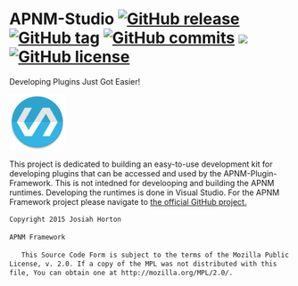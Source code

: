 # APNM-Studio [![GitHub release](https://img.shields.io/github/release/qubyte/rubidium.svg?style=flat-square)](https://github.com/nutellarlz/APNM-Studio) [![GitHub tag](https://img.shields.io/github/tag/strongloop/express.svg?style=flat-square)](https://github.com/nutellarlz/APNM-Studio) [![GitHub commits](https://img.shields.io/github/commits-since/SubtitleEdit/subtitleedit/3.4.7.svg?style=flat-square)](https://github.com/nutellarlz/APNM-Studio) [![](https://img.shields.io/github/issues-raw/badges/shields.svg?style=flat-square)](https://github.com/nutellarlz/APNM-Studio) [![GitHub license](https://img.shields.io/badge/license-MPLv2-orange.svg?style=flat-square)](https://github.com/nutellarlz/APNM-Studio)
Developing Plugins Just Got Easier!

<img src="https://github.com/JTechMe/APNM-Studio/blob/master/APNMStudio/APNM%20Studio/web_hi_res_512.png" height="100"/>

This project is dedicated to building an easy-to-use development kit for developing plugins that can be accessed and used by the APNM-Plugin-Framework. This is not intedned for develooping and building the APNM runtimes. Developing the runtimes is done in Visual Studio. For the APNM Framework project please navigate to [the official GitHub project.](https://github.com/JTechMe/APNM-Framework)

```
Copyright 2015 Josiah Horton

APNM Framework

   This Source Code Form is subject to the terms of the Mozilla Public License, v. 2.0. If a copy of the MPL was not distributed with this file, You can obtain one at http://mozilla.org/MPL/2.0/.
```
